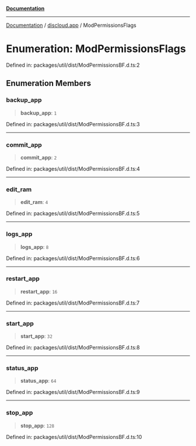 [**Documentation**](../../README.md)

***

[Documentation](../../packages.md) / [discloud.app](../README.md) / ModPermissionsFlags

# Enumeration: ModPermissionsFlags

Defined in: packages/util/dist/ModPermissionsBF.d.ts:2

## Enumeration Members

### backup\_app

> **backup\_app**: `1`

Defined in: packages/util/dist/ModPermissionsBF.d.ts:3

***

### commit\_app

> **commit\_app**: `2`

Defined in: packages/util/dist/ModPermissionsBF.d.ts:4

***

### edit\_ram

> **edit\_ram**: `4`

Defined in: packages/util/dist/ModPermissionsBF.d.ts:5

***

### logs\_app

> **logs\_app**: `8`

Defined in: packages/util/dist/ModPermissionsBF.d.ts:6

***

### restart\_app

> **restart\_app**: `16`

Defined in: packages/util/dist/ModPermissionsBF.d.ts:7

***

### start\_app

> **start\_app**: `32`

Defined in: packages/util/dist/ModPermissionsBF.d.ts:8

***

### status\_app

> **status\_app**: `64`

Defined in: packages/util/dist/ModPermissionsBF.d.ts:9

***

### stop\_app

> **stop\_app**: `128`

Defined in: packages/util/dist/ModPermissionsBF.d.ts:10
